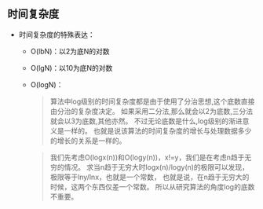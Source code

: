 ## 时间复杂度
  + 时间复杂度的特殊表达：
    + O(lbN)：以2为底N的对数
    + O(lgN)：以10为底N的对数
    + O(logN)：
      > 算法中log级别的时间复杂度都是由于使用了分治思想,这个底数直接由分治的复杂度决定。 
        如果采用二分法,那么就会以2为底数,三分法就会以3为底数,其他亦然。 
        不过无论底数是什么,log级别的渐进意义是一样的。 
        也就是说该算法的时间复杂度的增长与处理数据多少的增长的关系是一样的。

      > 我们先考虑O(logx(n))和O(logy(n))，x!=y，我们是在考虑n趋于无穷的情况。 
        求当n趋于无穷大时logx(n)/logy(n)的极限可以发现，极限等于lny/lnx，也就是一个常数， 
        也就是说，在n趋于无穷大的时候，这两个东西仅差一个常数。 
        所以从研究算法的角度log的底数不重要。
